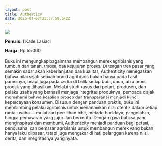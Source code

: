 ```yaml
---
layout: post
title: Authenticy
date: 2025-08-07T23:37:59.542Z
---
```

![](/images/uploads/authenticity-isbn.jpg)

**P﻿enulis:** I Kade Lasiadi

**Harga:** Rp.55.000\
\
Buku ini mengungkap bagaimana membangun merek agribisnis yang tumbuh dari tanah, tradisi, dan kejujuran proses. Di tengah tren pasar yang semakin sadar akan keberlanjutan dan kualitas, Authenticity menegaskan bahwa nilai sejati sebuah brand agribisnis bukan hanya pada hasil panennya, tetapi juga pada cerita di balik setiap butir, daun, atau tetes produk yang dihasilkan. Melalui studi kasus dari petani, produsen, dan pelaku usaha yang berhasil menjaga integritas produknya, pembaca diajak memahami bahwa keaslian proses dan transparansi menjadi kunci kepercayaan konsumen.
	Disusun dengan panduan praktis, buku ini membimbing pelaku agribisnis untuk menanamkan nilai otentik dalam setiap rantai usaha — mulai dari pemilihan bibit, metode budidaya, pengolahan, hingga pemasaran yang jujur dan bercerita. Dengan gaya bahasa yang menginspirasi dan membumi, Authenticity menjadi panduan bagi petani, pengusaha, dan pemasar agribisnis untuk membangun merek yang bukan hanya laku di pasar, tetapi juga mengakar di hati pelanggan karena nilai, cerita, dan integritasnya yang nyata.